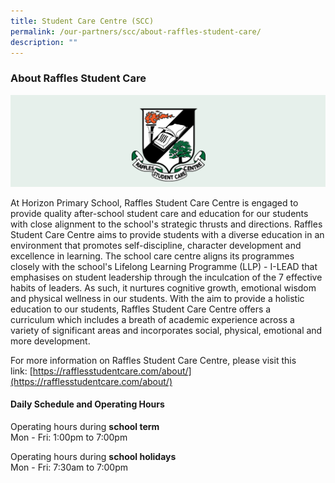 ```yaml
---
title: Student Care Centre (SCC)
permalink: /our-partners/scc/about-raffles-student-care/
description: ""
---
```

### **About Raffles Student Care**
![](/images/rafflesstudentcare.png)

At Horizon Primary School, Raffles Student Care Centre is engaged to provide quality after-school student care and education for our students with close alignment to the school's strategic thrusts and directions. Raffles Student Care Centre aims to provide students with a diverse education in an environment that promotes self-discipline, character development and excellence in learning. The school care centre aligns its programmes closely with the school's Lifelong Learning Programme (LLP) - I-LEAD that emphasises on student leadership through the inculcation of the 7 effective habits of leaders. As such, it nurtures cognitive growth, emotional wisdom and physical wellness in our students. With the aim to provide a holistic education to our students, Raffles Student Care Centre offers a curriculum which includes a breath of academic experience across a variety of significant areas and incorporates social, physical, emotional and more development.

For more information on Raffles Student Care Centre, please visit this link: [https://rafflesstudentcare.com/about/](https://rafflesstudentcare.com/about/)

#### Daily Schedule and Operating Hours
Operating hours during **school term**<br>
Mon - Fri: 1:00pm to 7:00pm  
  
Operating hours during **school holidays**<br>
Mon - Fri: 7:30am to 7:00pm
